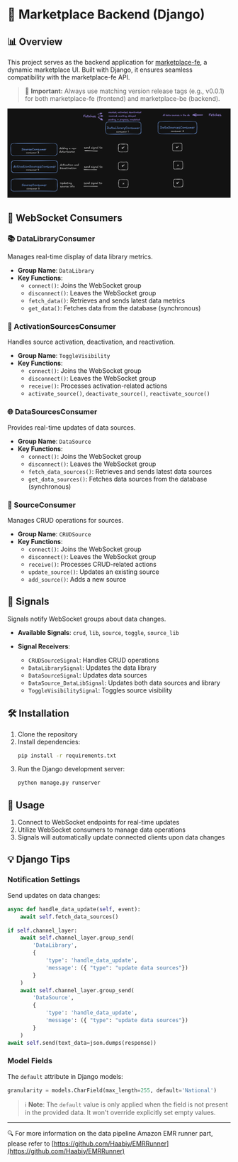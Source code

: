 # 🚀 Marketplace Backend (Django)

## 📊 Overview

This project serves as the backend application for [marketplace-fe](https://github.com/Haabiy/marketplace-fe), a dynamic marketplace UI. Built with Django, it ensures seamless compatibility with the marketplace-fe API. 

> 🔗 **Important:** Always use matching version release tags (e.g., v0.0.1) for both marketplace-fe (frontend) and marketplace-be (backend).

![ASGI Layout](./Assets/Consumer-Vs-Signal.png)

## 🔌 WebSocket Consumers

### 📚 DataLibraryConsumer

Manages real-time display of data library metrics.

- **Group Name**: `DataLibrary`
- **Key Functions**:
  - `connect()`: Joins the WebSocket group
  - `disconnect()`: Leaves the WebSocket group
  - `fetch_data()`: Retrieves and sends latest data metrics
  - `get_data()`: Fetches data from the database (synchronous)

### 🔄 ActivationSourcesConsumer

Handles source activation, deactivation, and reactivation.

- **Group Name**: `ToggleVisibility`
- **Key Functions**:
  - `connect()`: Joins the WebSocket group
  - `disconnect()`: Leaves the WebSocket group
  - `receive()`: Processes activation-related actions
  - `activate_source()`, `deactivate_source()`, `reactivate_source()`

### 🌐 DataSourcesConsumer

Provides real-time updates of data sources.

- **Group Name**: `DataSource`
- **Key Functions**:
  - `connect()`: Joins the WebSocket group
  - `disconnect()`: Leaves the WebSocket group
  - `fetch_data_sources()`: Retrieves and sends latest data sources
  - `get_data_sources()`: Fetches data sources from the database (synchronous)

### 📝 SourceConsumer

Manages CRUD operations for sources.

- **Group Name**: `CRUDSource`
- **Key Functions**:
  - `connect()`: Joins the WebSocket group
  - `disconnect()`: Leaves the WebSocket group
  - `receive()`: Processes CRUD-related actions
  - `update_source()`: Updates an existing source
  - `add_source()`: Adds a new source

## 📡 Signals

Signals notify WebSocket groups about data changes.

- **Available Signals**: `crud`, `lib`, `source`, `toggle`, `source_lib`

- **Signal Receivers**:
  - `CRUDSourceSignal`: Handles CRUD operations
  - `DataLibrarySignal`: Updates the data library
  - `DataSourceSignal`: Updates data sources
  - `DataSource_DataLibSignal`: Updates both data sources and library
  - `ToggleVisibilitySignal`: Toggles source visibility

## 🛠 Installation

1. Clone the repository
2. Install dependencies:
   ```bash
   pip install -r requirements.txt
   ```
3. Run the Django development server:
   ```bash
   python manage.py runserver
   ```

## 🚀 Usage

1. Connect to WebSocket endpoints for real-time updates
2. Utilize WebSocket consumers to manage data operations
3. Signals will automatically update connected clients upon data changes

## 💡 Django Tips

### Notification Settings

Send updates on data changes:

```python
async def handle_data_update(self, event):
    await self.fetch_data_sources()
```

```python
if self.channel_layer:
    await self.channel_layer.group_send(
        'DataLibrary',
        {
            'type': 'handle_data_update',
            'message': ({ "type": "update data sources"})
        }
    )
    await self.channel_layer.group_send(
        'DataSource',
        {
            'type': 'handle_data_update',
            'message': ({ "type": "update data sources"})
        }
    )
await self.send(text_data=json.dumps(response))
```

### Model Fields

The `default` attribute in Django models:

```python
granularity = models.CharField(max_length=255, default='National')
```

> ℹ️ **Note**: The `default` value is only applied when the field is not present in the provided data. It won't override explicitly set empty values.

---

🔍 For more information on the data pipeline Amazon EMR runner part, please refer to [https://github.com/Haabiy/EMRRunner](https://github.com/Haabiy/EMRRunner)